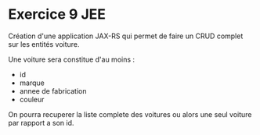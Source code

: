# Exercice 9 JEE

Création d'une application JAX-RS qui permet de faire un CRUD complet sur les entités voiture.

Une voiture sera constitue d'au moins :
- id
- marque
- annee de fabrication
- couleur

On pourra recuperer la liste complete des voitures ou alors une seul voiture par rapport a son id.


